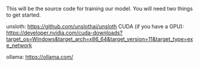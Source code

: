 


This will be the source code for training our model. You will need two things to get started.

unsloth: https://github.com/unslothai/unsloth
CUDA (if you have a GPU): https://developer.nvidia.com/cuda-downloads?target_os=Windows&target_arch=x86_64&target_version=11&target_type=exe_network

ollama: https://ollama.com/
